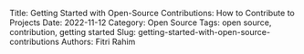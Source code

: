 Title: Getting Started with Open-Source Contributions: How to Contribute to Projects
Date: 2022-11-12
Category: Open Source
Tags: open source, contribution, getting started
Slug: getting-started-with-open-source-contributions
Authors: Fitri Rahim